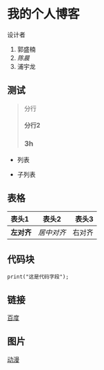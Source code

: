# 我的个人博客


设计者
1. 郭盛楠
2. *陈晨*
3. 浦宇龙


## 测试
> 分行
> #### 分行2
> ### 3h


+ 列表
- 子列表

## 表格
表头1|表头2|表头3
:---|:---:|---:
**左对齐**|*居中对齐*|右对齐


## 代码块
```
print("这是代码字段");
```

## 链接
[百度](http://www.baidu.com)


## 图片
[动漫](https://ss2.bdstatic.com/70cFvnSh_Q1YnxGkpoWK1HF6hhy/it/u=26671000,2729414830&fm=23&gp=0.jpg)
